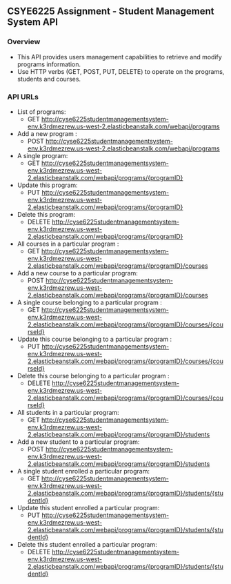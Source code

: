 ## CSYE6225 Assignment - Student Management System API

### Overview
* This API provides users management capabilities to retrieve and modify programs information.
* Use HTTP verbs (GET, POST, PUT, DELETE) to operate on the programs, students and courses.

### API URLs
* List of programs:
    * GET http://cyse6225studentmanagementsystem-env.k3rdmezrew.us-west-2.elasticbeanstalk.com/webapi/programs
* Add a new program : 
    * POST http://cyse6225studentmanagementsystem-env.k3rdmezrew.us-west-2.elasticbeanstalk.com/webapi/programs
* A single program:
    * GET http://cyse6225studentmanagementsystem-env.k3rdmezrew.us-west-2.elasticbeanstalk.com/webapi/programs/{programID}
* Update this program:
    * PUT http://cyse6225studentmanagementsystem-env.k3rdmezrew.us-west-2.elasticbeanstalk.com/webapi/programs/{programID}
* Delete this program:
    * DELETE http://cyse6225studentmanagementsystem-env.k3rdmezrew.us-west-2.elasticbeanstalk.com/webapi/programs/{programID}
* All courses in a particular program :
    * GET http://cyse6225studentmanagementsystem-env.k3rdmezrew.us-west-2.elasticbeanstalk.com/webapi/programs/{programID}/courses
* Add a new course to a particular program:
    * POST http://cyse6225studentmanagementsystem-env.k3rdmezrew.us-west-2.elasticbeanstalk.com/webapi/programs/{programID}/courses
* A single course belonging to a particular program :
    * GET http://cyse6225studentmanagementsystem-env.k3rdmezrew.us-west-2.elasticbeanstalk.com/webapi/programs/{programID}/courses/{courseId}
* Update this course belonging to a particular program :
    * PUT http://cyse6225studentmanagementsystem-env.k3rdmezrew.us-west-2.elasticbeanstalk.com/webapi/programs/{programID}/courses/{courseId}
* Delete this course belonging to a particular program :
    * DELETE http://cyse6225studentmanagementsystem-env.k3rdmezrew.us-west-2.elasticbeanstalk.com/webapi/programs/{programID}/courses/{courseId}
* All students in a particular program:
    * GET http://cyse6225studentmanagementsystem-env.k3rdmezrew.us-west-2.elasticbeanstalk.com/webapi/programs/{programID}/students
* Add a new student to a particular program:
    * POST http://cyse6225studentmanagementsystem-env.k3rdmezrew.us-west-2.elasticbeanstalk.com/webapi/programs/{programID}/students
* A single student enrolled a particular program:
    * GET http://cyse6225studentmanagementsystem-env.k3rdmezrew.us-west-2.elasticbeanstalk.com/webapi/programs/{programID}/students/{studentId}
* Update this student enrolled a particular program:
    * PUT http://cyse6225studentmanagementsystem-env.k3rdmezrew.us-west-2.elasticbeanstalk.com/webapi/programs/{programID}/students/{studentId}
* Delete this student enrolled a particular program:
    * DELETE http://cyse6225studentmanagementsystem-env.k3rdmezrew.us-west-2.elasticbeanstalk.com/webapi/programs/{programID}/students/{studentId}